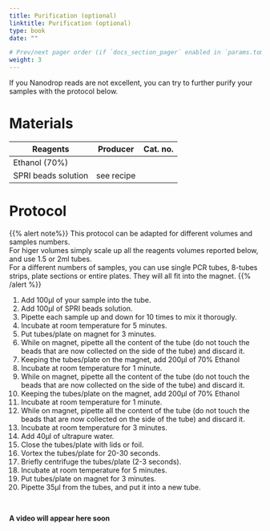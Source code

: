 ```yaml
---
title: Purification (optional)
linktitle: Purification (optional)
type: book
date: ""

# Prev/next pager order (if `docs_section_pager` enabled in `params.toml`)
weight: 3
---
```


If you Nanodrop reads are not excellent, you can try to further purify your samples with the protocol below.

# Materials

| Reagents                                  | Producer            | Cat. no.     |
| ----------------------------------------- | ------------------- | ------------ |
| Ethanol (70%)                             |                     |              |
| SPRI beads solution                       | see recipe          |              |

# Protocol
{{% alert note%}}
This protocol can be adapted for different volumes and samples numbers. </br>
For higer volumes simply scale up all the reagents volumes reported below, and use 1.5 or 2ml tubes. </br>
For a different numbers of samples, you can use single PCR tubes, 8-tubes strips, plate sections or entire plates. They will all fit into the magnet.
{{% /alert %}}

1. Add 100µl of your sample into the tube.
2. Add 100µl of SPRI beads solution.
3. Pipette each sample up and down for 10 times to mix it thorougly.
4. Incubate at room temperature for 5 minutes.
5. Put tubes/plate on magnet for 3 minutes.
6. While on magnet, pipette all the content of the tube (do not touch the beads that are now collected on the side of the tube) and discard it.
7. Keeping the tubes/plate on the magnet, add 200µl of 70% Ethanol
8. Incubate at room temperature for 1 minute.
9. While on magnet, pipette all the content of the tube (do not touch the beads that are now collected on the side of the tube) and discard it.
10. Keeping the tubes/plate on the magnet, add 200µl of 70% Ethanol
11. Incubate at room temperature for 1 minute.
12. While on magnet, pipette all the content of the tube (do not touch the beads that are now collected on the side of the tube) and discard it.
13. Incubate at room temperature for 3 minutes.
14. Add 40µl of ultrapure water.
15. Close the tubes/plate with lids or foil.
16. Vortex the tubes/plate for 20-30 seconds.
17. Briefly centrifuge the tubes/plate (2-3 seconds).
18. Incubate at room temperature for 5 minutes.
19. Put tubes/plate on magnet for 3 minutes.
20. Pipette 35µl from the tubes, and put it into a new tube.

<br/>

**A video will appear here soon**